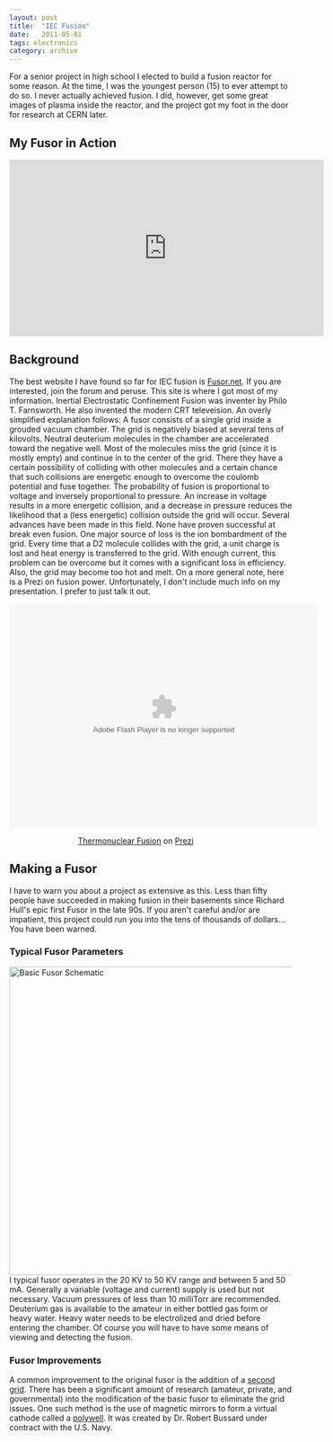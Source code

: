 ```yaml
---
layout: post
title:  "IEC Fusion"
date:   2011-05-01
tags: electronics
category: archive
---
```

For a senior project in high school I elected to build a fusion reactor for some reason. At the time, I was the youngest person (15) to ever attempt to do so. I never actually achieved fusion. I did, however, get some great images of plasma inside the reactor, and the project got my foot in the door for research at CERN later.
<!--more-->
## My Fusor in Action
<div><iframe width="560" height="315" src="https://www.youtube.com/embed/oY8f35sfd1Q?rel=0" frameborder="0" allowfullscreen></iframe></div>

## Background
The best website I have found so far for IEC fusion is [Fusor.net](http://www.fusor.net). If you are interested, join the forum and peruse. This site is where I got most of my information.
Inertial Electrostatic Confinement Fusion was inventer by Philo T. Farnsworth. He also invented the modern CRT televeision. An overly simplified explanation follows:  A fusor consists of a single grid inside a grouded vacuum chamber. The grid is negatively biased at several tens of kilovolts. Neutral deuterium molecules in the chamber are accelerated toward the negative well. Most of the molecules miss the grid (since it is mostly empty) and continue in to the center of the grid. There they have a certain possibility of colliding with other molecules and a certain chance that such collisions are energetic enough to overcome the coulomb potential and fuse together. The probability of fusion is proportional to voltage and inversely proportional to pressure. An increase in voltage results in a more energetic collision, and a decrease in pressure reduces the likelihood that a (less energetic) collision outside the grid will occur. Several advances have been made in this field. None have proven successful at break even fusion. One major source of loss is the ion bombardment of the grid. Every time that a D2 molecule collides with the grid, a unit charge is lost and heat energy is transferred to the grid. With enough current, this problem can be overcome but it comes with a significant loss in efficiency. Also, the grid may become too hot and melt.
On a more general note, here is a Prezi on fusion power. Unfortunately, I don't include much info on my presentation. I prefer to just talk it out.
<div class="prezi-player"><style type="text/css" media="screen">.prezi-player { width: 450px; } .prezi-player-links { text-align: center; }</style><object id="prezi_4lpj8guc2wq_" name="prezi_4lpj8guc2wq_" classid="clsid:D27CDB6E-AE6D-11cf-96B8-444553540000" width="550" height="400"><param name="movie" value="http://prezi.com/bin/preziloader.swf"/><param name="allowfullscreen" value="true"/><param name="allowscriptaccess" value="always"/><param name="bgcolor" value="#ffffff"/><param name="flashvars" value="prezi_id=4lpj8guc2wq_&amp;lock_to_path=0&amp;color=ffffff&amp;autoplay=no&amp;autohide_ctrls=0"/><embed id="preziEmbed_4lpj8guc2wq_" name="preziEmbed_4lpj8guc2wq_" src="http://prezi.com/bin/preziloader.swf" type="application/x-shockwave-flash" allowfullscreen="true" allowscriptaccess="always" width="550" height="400" bgcolor="#ffffff" flashvars="prezi_id=4lpj8guc2wq_&amp;lock_to_path=0&amp;color=ffffff&amp;autoplay=no&amp;autohide_ctrls=0"></embed></object><div class="prezi-player-links"><p><a title="Thermonuclear Fusion" href="http://prezi.com/4lpj8guc2wq_/thermonuclear-fusion/">Thermonuclear Fusion</a> on <a href="http://prezi.com">Prezi</a></p></div></div>

## Making a Fusor
I have to warn you about a project as extensive as this. Less than fifty people have succeeded in making fusion in their basements since Richard Hull's epic first Fusor in the late 90s. If you aren't careful and/or are impatient, this project could run you into the tens of thousands of dollars... You have been warned.

### Typical Fusor Parameters
<a target="new_window" href="http://www.fusor.net/images/fusor_schematic.jpg"><img src="http://www.fusor.net/images/fusor_schematic.jpg" width="550" alt="Basic Fusor Schematic"></a>
I typical fusor operates in the 20 KV to 50 KV range and between 5 and 50 mA. Generally a variable (voltage and current) supply is used but not necessary. Vacuum pressures of less than 10 milliTorr are recommended. Deuterium gas is available to the amateur in either bottled gas form or heavy water. Heavy water needs to be electrolized and dried before entering the chamber. Of course you will have to have some means of viewing and detecting the fusion.

### Fusor Improvements
A common improvement to the original fusor is the addition of a <a href="http://upload.wikimedia.org/wikipedia/commons/8/80/US3530497_-_Hirsch-Meek_fusor.png" target="new_window">second grid</a>.
There has been a significant amount of research (amateur, private, and governmental) into the modification of the basic fusor to eliminate the grid issues. One such method is the use of magnetic mirrors to form a virtual cathode called a <a target="new_window" href="http://en.wikipedia.org/wiki/Polywell">polywell</a>. It was created by Dr. Robert Bussard under contract with the U.S. Navy.
